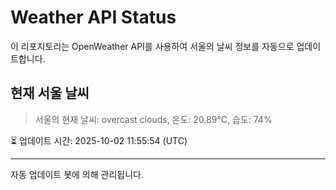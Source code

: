 
# Weather API Status

이 리포지토리는 OpenWeather API를 사용하여 서울의 날씨 정보를 자동으로 업데이트합니다.

## 현재 서울 날씨
> 서울의 현재 날씨: overcast clouds, 온도: 20.89°C, 습도: 74%

⏳ 업데이트 시간: 2025-10-02 11:55:54 (UTC)

---
자동 업데이트 봇에 의해 관리됩니다.
